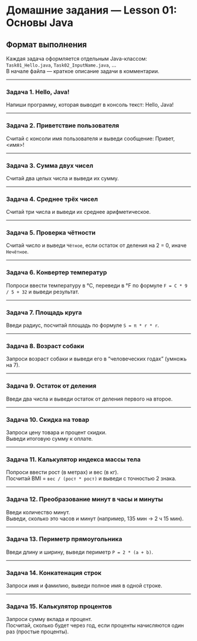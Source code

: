 # Домашние задания — Lesson 01: Основы Java

## Формат выполнения
Каждая задача оформляется отдельным Java-классом:  
`Task01_Hello.java`, `Task02_InputName.java`, …  
В начале файла — краткое описание задачи в комментарии.

---

### Задача 1. Hello, Java!
Напиши программу, которая выводит в консоль текст:
Hello, Java!


---

### Задача 2. Приветствие пользователя
Считай с консоли имя пользователя и выведи сообщение:
Привет, <имя>!


---

### Задача 3. Сумма двух чисел
Считай два целых числа и выведи их сумму.

---

### Задача 4. Среднее трёх чисел
Считай три числа и выведи их среднее арифметическое.

---

### Задача 5. Проверка чётности
Считай число и выведи `Чётное`, если остаток от деления на 2 = 0, иначе `Нечётное`.

---

### Задача 6. Конвертер температур
Попроси ввести температуру в °C, переведи в °F по формуле `F = C * 9 / 5 + 32` и выведи результат.

---

### Задача 7. Площадь круга
Введи радиус, посчитай площадь по формуле `S = π * r * r`.

---

### Задача 8. Возраст собаки
Запроси возраст собаки и выведи его в “человеческих годах” (умножь на 7).

---

### Задача 9. Остаток от деления
Введи два числа и выведи остаток от деления первого на второе.

---

### Задача 10. Скидка на товар
Запроси цену товара и процент скидки.  
Выведи итоговую сумму к оплате.

---

### Задача 11. Калькулятор индекса массы тела
Попроси ввести рост (в метрах) и вес (в кг).  
Посчитай BMI = `вес / (рост * рост)` и выведи с точностью 2 знака.

---

### Задача 12. Преобразование минут в часы и минуты
Введи количество минут.  
Выведи, сколько это часов и минут (например, 135 мин → 2 ч 15 мин).

---

### Задача 13. Периметр прямоугольника
Введи длину и ширину, выведи периметр `P = 2 * (a + b)`.

---

### Задача 14. Конкатенация строк
Запроси имя и фамилию, выведи полное имя в одной строке.

---

### Задача 15. Калькулятор процентов
Запроси сумму вклада и процент.  
Посчитай, сколько будет через год, если проценты начисляются один раз (простые проценты).